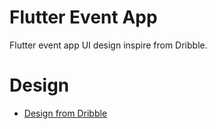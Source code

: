 # Flutter Event App

Flutter event app UI design inspire from Dribble.


# Design

- [Design from Dribble](https://dribbble.com/shots/10796226-Event-App)

